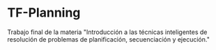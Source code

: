# TF-Planning
Trabajo final de la materia "Introducción a las técnicas inteligentes de resolución de problemas de planificación, secuenciación y ejecución."
